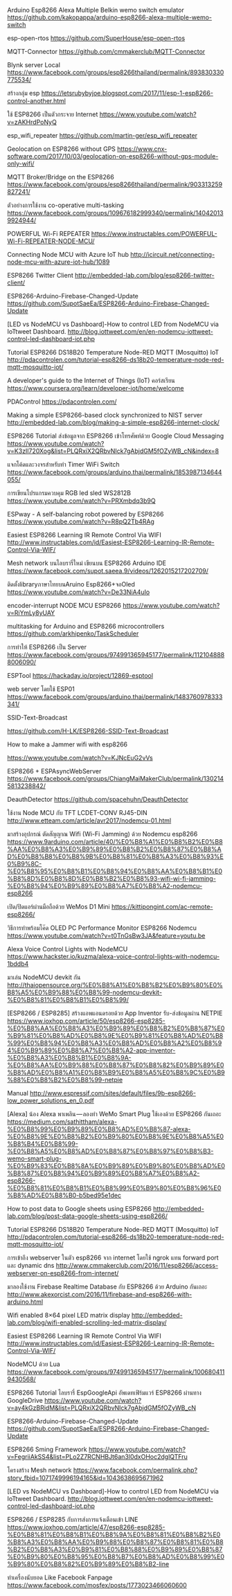 Arduino Esp8266 Alexa Multiple Belkin wemo switch emulator
https://github.com/kakopappa/arduino-esp8266-alexa-multiple-wemo-switch

esp-open-rtos
https://github.com/SuperHouse/esp-open-rtos

MQTT-Connector
https://github.com/cmmakerclub/MQTT-Connector

Blynk server Local 
https://www.facebook.com/groups/esp8266thailand/permalink/893830330775534/

สร้างกลุ่ม esp
https://letsrubybyjoe.blogspot.com/2017/11/esp-1-esp8266-control-another.html

ใช้ ESP8266 เป็นตัวกระจาย Internet
https://www.youtube.com/watch?v=zAKHrdPoNyQ

esp_wifi_repeater
https://github.com/martin-ger/esp_wifi_repeater

Geolocation on ESP8266 without GPS
https://www.cnx-software.com/2017/10/03/geolocation-on-esp8266-without-gps-module-only-wifi/

MQTT Broker/Bridge on the ESP8266
https://www.facebook.com/groups/esp8266thailand/permalink/903313259827241/

ตัวอย่างการใช้งาน co-operative multi-tasking
https://www.facebook.com/groups/109676182999340/permalink/140420139924944/

POWERFUL Wi-Fi REPEATER
https://www.instructables.com/POWERFUL-Wi-Fi-REPEATER-NODE-MCU/

Connecting Node MCU with Azure IoT hub
http://icircuit.net/connecting-node-mcu-with-azure-iot-hub/1089

ESP8266 Twitter Client
http://embedded-lab.com/blog/esp8266-twitter-client/

ESP8266-Arduino-Firebase-Changed-Update
https://github.com/SupotSaeEa/ESP8266-Arduino-Firebase-Changed-Update

[LED vs NodeMCU vs Dashboard]-How to control LED from NodeMCU via IoTtweet Dashboard.
http://blog.iottweet.com/en/en-nodemcu-iottweet-control-led-dashboard-iot.php

Tutorial ESP8266 DS18B20 Temperature Node-RED MQTT (Mosquitto) IoT
http://pdacontrolen.com/tutorial-esp8266-ds18b20-temperature-node-red-mqtt-mosquitto-iot/

A developer's guide to the Internet of Things (IoT) คอร์สเรียน
https://www.coursera.org/learn/developer-iot/home/welcome

PDAControl 
https://pdacontrolen.com/

Making a simple ESP8266-based clock synchronized to NIST server
http://embedded-lab.com/blog/making-a-simple-esp8266-internet-clock/

ESP8266 Tutorial ส่งข้อมูลจาก ESP8266 เข้าโทรศัพท์ด้วย Google Cloud Messaging
https://www.youtube.com/watch?v=K3zIl720Xog&list=PLQRxiX2QRbvNIck7gAbjdGM5fOZyWB_cN&index=8

แจกโค้ดและวงจรสำหรับทำ Timer WiFi Switch
https://www.facebook.com/groups/arduino.thai/permalink/1853987134644055/

การเขียนโปรแกรมควบคุม RGB led sled WS2812B
https://www.youtube.com/watch?v=PRXmbdq3b9Q

ESPway - A self-balancing robot powered by ESP8266
https://www.youtube.com/watch?v=R8pQ2Tb4RAg

Easiest ESP8266 Learning IR Remote Control Via WIFI
http://www.instructables.com/id/Easiest-ESP8266-Learning-IR-Remote-Control-Via-WIF/

Mesh network บนไลบรารี่ใหม่ เขียนบน ESP8266 Arduino IDE
https://www.facebook.com/supot.saeea.9/videos/1262015217202709/

ติดตั้งlibraryภาษาไทยบนAruino Esp8266+จอOled
https://www.youtube.com/watch?v=De33NiA4uIo

encoder-interrupt NODE MCU ESP8266
https://www.youtube.com/watch?v=RiYmLy8yUAY

multitasking for Arduino and ESP8266 microcontrollers
https://github.com/arkhipenko/TaskScheduler

การทำให้ ESP8266 เป็น Server
https://www.facebook.com/groups/974991365945177/permalink/1121048888006090/

ESPTool
https://hackaday.io/project/12869-esptool

web server โดยใช้ ESP01
https://www.facebook.com/groups/arduino.thai/permalink/1483760978333341/

SSID-Text-Broadcast

https://github.com/H-LK/ESP8266-SSID-Text-Broadcast


How to make a Jammer wifi with esp8266

https://www.youtube.com/watch?v=KJNcEuG2vVs

ESP8266 + ESPAsyncWebServer
https://www.facebook.com/groups/ChiangMaiMakerClub/permalink/1302145813238842/

DeauthDetector
https://github.com/spacehuhn/DeauthDetector

ใช้งาน Node MCU กับ TFT LCDET-CONV RJ45-DIN
http://www.etteam.com/article/avr2017/nodemcu-01.html

มาสร้างอุปกรณ์ ตัดสัญญาณ Wifi (Wi-Fi Jamming) ด้วย Nodemcu esp8266
https://www.9arduino.com/article/40/%E0%B8%A1%E0%B8%B2%E0%B8%AA%E0%B8%A3%E0%B9%89%E0%B8%B2%E0%B8%87%E0%B8%AD%E0%B8%B8%E0%B8%9B%E0%B8%81%E0%B8%A3%E0%B8%93%E0%B9%8C-%E0%B8%95%E0%B8%B1%E0%B8%94%E0%B8%AA%E0%B8%B1%E0%B8%8D%E0%B8%8D%E0%B8%B2%E0%B8%93-wifi-wi-fi-jamming-%E0%B8%94%E0%B9%89%E0%B8%A7%E0%B8%A2-nodemcu-esp8266

เปิด/ปิดแอร์ผ่านมือถือด้วย WeMos D1 Mini
https://kittipongint.com/ac-remote-esp8266/

วิธีการทำพร้อมโค๊ด OLED PC Performance Monitor ESP8266 Nodemcu
https://www.youtube.com/watch?v=t0TnGsBw3JA&feature=youtu.be

Alexa Voice Control Lights with NodeMCU
https://www.hackster.io/kuzma/alexa-voice-control-lights-with-nodemcu-1bddb4

มาเล่น NodeMCU devkit กัน
http://thaiopensource.org/%E0%B8%A1%E0%B8%B2%E0%B9%80%E0%B8%A5%E0%B9%88%E0%B8%99-nodemcu-devkit-%E0%B8%81%E0%B8%B1%E0%B8%99/

[ESP8266 / ESP8285] สร้างแอพแอนดรอยด้วย App Inventor รับ-ส่งข้อมูลผ่าน NETPIE
https://www.ioxhop.com/article/50/esp8266-esp8285-%E0%B8%AA%E0%B8%A3%E0%B9%89%E0%B8%B2%E0%B8%87%E0%B9%81%E0%B8%AD%E0%B8%9E%E0%B9%81%E0%B8%AD%E0%B8%99%E0%B8%94%E0%B8%A3%E0%B8%AD%E0%B8%A2%E0%B8%94%E0%B9%89%E0%B8%A7%E0%B8%A2-app-inventor-%E0%B8%A3%E0%B8%B1%E0%B8%9A-%E0%B8%AA%E0%B9%88%E0%B8%87%E0%B8%82%E0%B9%89%E0%B8%AD%E0%B8%A1%E0%B8%B9%E0%B8%A5%E0%B8%9C%E0%B9%88%E0%B8%B2%E0%B8%99-netpie

Manual
http://www.espressif.com/sites/default/files/9b-esp8266-low_power_solutions_en_0.pdf

[Alexa] น้อง Alexa พาเพลิน — ลองทำ WeMo Smart Plug ใช้เองด้วย ESP8266 กันเถอะ
https://medium.com/sathittham/alexa-%E0%B8%99%E0%B9%89%E0%B8%AD%E0%B8%87-alexa-%E0%B8%9E%E0%B8%B2%E0%B9%80%E0%B8%9E%E0%B8%A5%E0%B8%B4%E0%B8%99-%E0%B8%A5%E0%B8%AD%E0%B8%87%E0%B8%97%E0%B8%B3-wemo-smart-plug-%E0%B9%83%E0%B8%8A%E0%B9%89%E0%B9%80%E0%B8%AD%E0%B8%87%E0%B8%94%E0%B9%89%E0%B8%A7%E0%B8%A2-esp8266-%E0%B8%81%E0%B8%B1%E0%B8%99%E0%B9%80%E0%B8%96%E0%B8%AD%E0%B8%B0-b5bed95e1dec

How to post data to Google sheets using ESP8266
http://embedded-lab.com/blog/post-data-google-sheets-using-esp8266/

Tutorial ESP8266 DS18B20 Temperature Node-RED MQTT (Mosquitto) IoT
http://pdacontrolen.com/tutorial-esp8266-ds18b20-temperature-node-red-mqtt-mosquitto-iot/

การเข้าถึง webserver ในตัว esp8266 จาก internet โดยใช้ ngrok แทน forward port และ dynamic dns
http://www.cmmakerclub.com/2016/11/esp8266/access-webserver-on-esp8266-from-internet/

มาลองใช้งาน Firebase Realtime Database กับ ESP8266 ด้วย Arduino กันเถอะ
http://www.akexorcist.com/2016/11/firebase-and-esp8266-with-arduino.html

Wifi enabled 8×64 pixel LED matrix display
http://embedded-lab.com/blog/wifi-enabled-scrolling-led-matrix-display/

Easiest ESP8266 Learning IR Remote Control Via WIFI
http://www.instructables.com/id/Easiest-ESP8266-Learning-IR-Remote-Control-Via-WIF/

NodeMCU ด้วย Lua
https://www.facebook.com/groups/974991365945177/permalink/1006804119430568/

ESP8266 Tutorial ไลบรารี่ EspGoogleApi อัพเดทเฟิร์มแวร์ ESP8266 ผ่านทาง GoogleDrive
https://www.youtube.com/watch?v=ay4kGzBRidM&list=PLQRxiX2QRbvNIck7gAbjdGM5fOZyWB_cN


ESP8266-Arduino-Firebase-Changed-Update
https://github.com/SupotSaeEa/ESP8266-Arduino-Firebase-Changed-Update

ESP8266 Sming Framework
https://www.youtube.com/watch?v=FegriiAkSS4&list=PLo2Z7RCNHBJt6an3l0dxOHoc2dglQTFru

โครงสร้าง Mesh network
https://www.facebook.com/permalink.php?story_fbid=1071749996194165&id=1043638695671962


[LED vs NodeMCU vs Dashboard]-How to control LED from NodeMCU via IoTtweet Dashboard.
http://blog.iottweet.com/en/en-nodemcu-iottweet-control-led-dashboard-iot.php


ESP8266 / ESP8285 กับการส่งการแจ้งเตือนเข้า LINE
https://www.ioxhop.com/article/47/esp8266-esp8285-%E0%B8%81%E0%B8%B1%E0%B8%9A%E0%B8%81%E0%B8%B2%E0%B8%A3%E0%B8%AA%E0%B9%88%E0%B8%87%E0%B8%81%E0%B8%B2%E0%B8%A3%E0%B9%81%E0%B8%88%E0%B9%89%E0%B8%87%E0%B9%80%E0%B8%95%E0%B8%B7%E0%B8%AD%E0%B8%99%E0%B9%80%E0%B8%82%E0%B9%89%E0%B8%B2-line

ทำเครื่องนับยอด Like Facebook Fanpage
https://www.facebook.com/mosfex/posts/1773023466060600